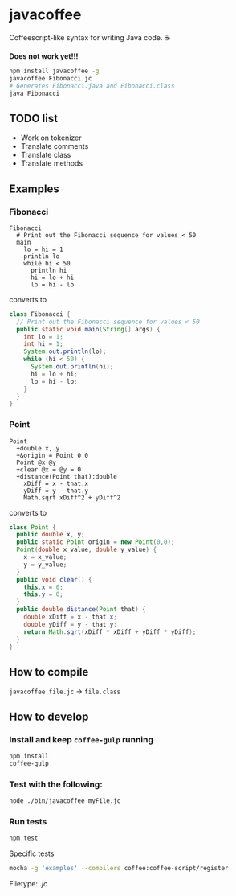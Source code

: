 javacoffee
==========

Coffeescript-like syntax for writing Java code. :coffee:

**Does not work yet!!!**

```bash
npm install javacoffee -g
javacoffee Fibonacci.jc
# Generates Fibonacci.java and Fibonacci.class
java Fibonacci
```

## TODO list

- Work on tokenizer
- Translate comments
- Translate class
- Translate methods

## Examples

### Fibonacci

```jc
Fibonacci
  # Print out the Fibonacci sequence for values < 50
  main
    lo = hi = 1
    println lo
    while hi < 50
      println hi
      hi = lo + hi
      lo = hi - lo
```

converts to

```java
class Fibonacci {
  // Print out the Fibonacci sequence for values < 50
  public static void main(String[] args) {
    int lo = 1;
    int hi = 1;
    System.out.println(lo);
    while (hi < 50) {
      System.out.println(hi);
      hi = lo + hi;
      lo = hi - lo;
    }
  }
}
```

### Point

```jc
Point
  +double x, y
  +&origin = Point 0 0
  Point @x @y
  +clear @x = @y = 0
  +distance(Point that):double
    xDiff = x - that.x
    yDiff = y - that.y
    Math.sqrt xDiff^2 + yDiff^2
```

converts to

```java
class Point {
  public double x, y;
  public static Point origin = new Point(0,0);
  Point(double x_value, double y_value) {
    x = x_value;
    y = y_value;
  }
  public void clear() {
    this.x = 0;
    this.y = 0;
  }
  public double distance(Point that) {
    double xDiff = x - that.x;
    double yDiff = y - that.y;
    return Math.sqrt(xDiff * xDiff + yDiff * yDiff);
  }
}
```

## How to compile

`javacoffee file.jc` -> `file.class`

## How to develop

### Install and keep `coffee-gulp` running

```bash
npm install
coffee-gulp
```

### Test with the following:

```bash
node ./bin/javacoffee myFile.jc
```

### Run tests

```bash
npm test
```

Specific tests

```bash
mocha -g 'examples' --compilers coffee:coffee-script/register
```

Filetype: _.jc_
